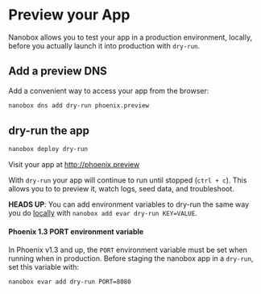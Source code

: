 # Preview your App

Nanobox allows you to test your app in a production environment, locally, before you actually launch it into production with `dry-run`.

## Add a preview DNS
Add a convenient way to access your app from the browser:

```bash
nanobox dns add dry-run phoenix.preview
```

## dry-run the app

```bash
nanobox deploy dry-run
```

Visit your app at <a href="http://phoenix.preview" target="\_blank">http://phoenix.preview</a>

With `dry-run` your app will continue to run until stopped (`ctrl + c`). This allows you to to preview it, watch logs, seed data, and troubleshoot.

**HEADS UP**: You can add environment variables to dry-run the same way you do [locally](/elixir/phoenix/local-evars) with `nanobox add evar dry-run KEY=VALUE`.

#### Phoenix 1.3 PORT environment variable

In Phoenix v1.3 and up, the `PORT` environment variable must be set when running when in production. Before staging the nanobox app in a `dry-run`, set this variable with:

```bash
nanobox evar add dry-run PORT=8080
```
